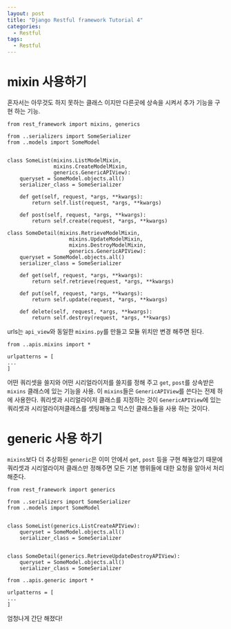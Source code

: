 ```yaml
---
layout: post
title: "Django Restful framework Tutorial 4"
categories:
  - Restful
tags:
  - Restful
---
```


# mixin 사용하기
혼자서는 아무것도 하지 못하는 클래스 이지만 다른곳에 상속을 시켜서 추가 기능을 구현 하는 기능.
```
from rest_framework import mixins, generics

from ..serializers import SomeSerializer
from ..models import SomeModel


class SomeList(mixins.ListModelMixin,
               mixins.CreateModelMixin,
               generics.GenericAPIView):
    queryset = SomeModel.objects.all()
    serializer_class = SomeSerializer

    def get(self, request, *args, **kwargs):
        return self.list(request, *args, **kwargs)

    def post(self, request, *args, **kwargs):
        return self.create(request, *args, **kwargs)
        
class SomeDetail(mixins.RetrieveModelMixin,
                    mixins.UpdateModelMixin,
                    mixins.DestroyModelMixin,
                    generics.GenericAPIView):
    queryset = SomeModel.objects.all()
    serializer_class = SomeSerializer

    def get(self, request, *args, **kwargs):
        return self.retrieve(request, *args, **kwargs)

    def put(self, request, *args, **kwargs):
        return self.update(request, *args, **kwargs)

    def delete(self, request, *args, **kwargs):
        return self.destroy(request, *args, **kwargs)
```
urls는 `api_view`와 동일한 `mixins.py`를 만들고 모듈 위치만 변경 해주면 된다.
```
from ..apis.mixins import *

urlpatterns = [
...
]
```
어떤 쿼리셋을 쓸지와 어떤 시리얼라이저를 쓸지를 정해 주고 `get`, `post`를 상속받은 `mixins` 클래스에 있는 기능을 사용. 이 `mixins`들은 `GenericAPIView`를 쓴다는 전제 하에 사용한다. 
쿼리셋과 시리얼라이저 클래스를 지정하는 것이 `GenericAPIView`에 있는 쿼리셋과 시리얼라이저클래스를 셋팅해놓고 믹스인 클래스들을 사용 하는 것이다.

# generic 사용 하기
`mixins`보다 더 추상화된 `generic`은 이미 안에서 `get`, `post` 등을 구현 해놓았기 때문에 쿼리셋과 시리얼라이저 클래스만 정해주면 모든 기본 행위들에 대한 요청을 알아서 처리 해준다.
```
from rest_framework import generics

from ..serializers import SomeSerializer
from ..models import SomeModel


class SomeList(generics.ListCreateAPIView):
    queryset = SomeModel.objects.all()
    serializer_class = SomeSerializer


class SomeDetail(generics.RetrieveUpdateDestroyAPIView):
    queryset = SomeModel.objects.all()
    serializer_class = SomeSerializer

```
```
from ..apis.generic import *

urlpatterns = [
...
]
```
엄청나게 간단 해졌다!
